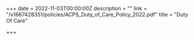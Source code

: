 +++
date = 2022-11-03T00:00:00Z
description = ""
link = "/v1667428351/policies/ACPS_Duty_of_Care_Policy_2022.pdf"
title = "Duty Of Care"

+++
